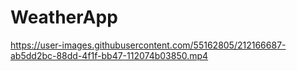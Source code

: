 # WeatherApp

https://user-images.githubusercontent.com/55162805/212166687-ab5dd2bc-88dd-4f1f-bb47-112074b03850.mp4

